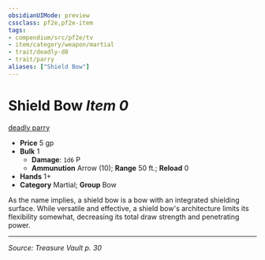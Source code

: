 ```yaml
---
obsidianUIMode: preview
cssclass: pf2e,pf2e-item
tags:
- compendium/src/pf2e/tv
- item/category/weapon/martial
- trait/deadly-d8
- trait/parry
aliases: ["Shield Bow"]
---
```

# Shield Bow *Item 0*  
[deadly <d8>](rules/traits/deadly-d8.md "Deadly Weapon Trait")  [parry](rules/traits/parry.md "Parry Weapon Trait")  

- **Price** 5 gp
- **Bulk** 1
  - **Damage**: `1d6` P
  - **Ammunution** Arrow (10); **Range** 50 ft.; **Reload** 0
- **Hands** 1+
- **Category** Martial; **Group** Bow 

As the name implies, a shield bow is a bow with an integrated shielding surface. While versatile and effective, a shield bow's architecture limits its flexibility somewhat, decreasing its total draw strength and penetrating power.


---
*Source: Treasure Vault p. 30*